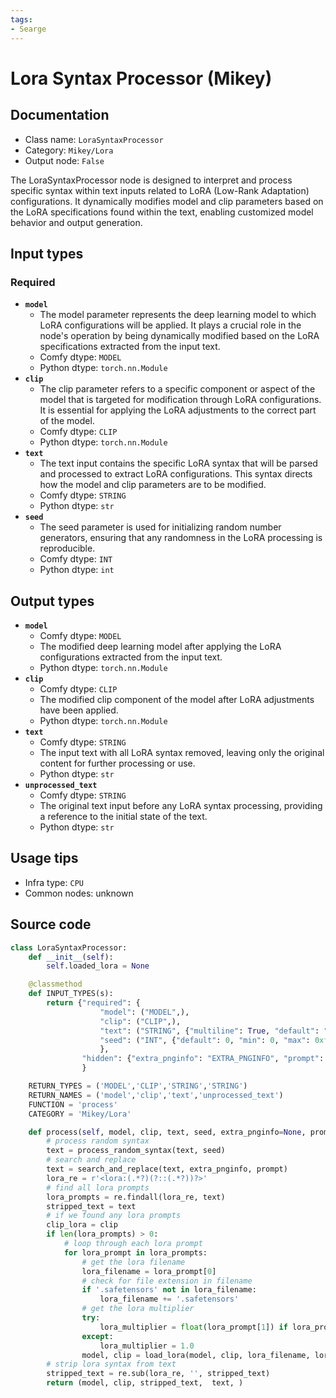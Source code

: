 ```yaml
---
tags:
- Searge
---
```


# Lora Syntax Processor (Mikey)
## Documentation
- Class name: `LoraSyntaxProcessor`
- Category: `Mikey/Lora`
- Output node: `False`

The LoraSyntaxProcessor node is designed to interpret and process specific syntax within text inputs related to LoRA (Low-Rank Adaptation) configurations. It dynamically modifies model and clip parameters based on the LoRA specifications found within the text, enabling customized model behavior and output generation.
## Input types
### Required
- **`model`**
    - The model parameter represents the deep learning model to which LoRA configurations will be applied. It plays a crucial role in the node's operation by being dynamically modified based on the LoRA specifications extracted from the input text.
    - Comfy dtype: `MODEL`
    - Python dtype: `torch.nn.Module`
- **`clip`**
    - The clip parameter refers to a specific component or aspect of the model that is targeted for modification through LoRA configurations. It is essential for applying the LoRA adjustments to the correct part of the model.
    - Comfy dtype: `CLIP`
    - Python dtype: `torch.nn.Module`
- **`text`**
    - The text input contains the specific LoRA syntax that will be parsed and processed to extract LoRA configurations. This syntax directs how the model and clip parameters are to be modified.
    - Comfy dtype: `STRING`
    - Python dtype: `str`
- **`seed`**
    - The seed parameter is used for initializing random number generators, ensuring that any randomness in the LoRA processing is reproducible.
    - Comfy dtype: `INT`
    - Python dtype: `int`
## Output types
- **`model`**
    - Comfy dtype: `MODEL`
    - The modified deep learning model after applying the LoRA configurations extracted from the input text.
    - Python dtype: `torch.nn.Module`
- **`clip`**
    - Comfy dtype: `CLIP`
    - The modified clip component of the model after LoRA adjustments have been applied.
    - Python dtype: `torch.nn.Module`
- **`text`**
    - Comfy dtype: `STRING`
    - The input text with all LoRA syntax removed, leaving only the original content for further processing or use.
    - Python dtype: `str`
- **`unprocessed_text`**
    - Comfy dtype: `STRING`
    - The original text input before any LoRA syntax processing, providing a reference to the initial state of the text.
    - Python dtype: `str`
## Usage tips
- Infra type: `CPU`
- Common nodes: unknown


## Source code
```python
class LoraSyntaxProcessor:
    def __init__(self):
        self.loaded_lora = None

    @classmethod
    def INPUT_TYPES(s):
        return {"required": {
                    "model": ("MODEL",),
                    "clip": ("CLIP",),
                    "text": ("STRING", {"multiline": True, "default": "<lora:filename:weight>"}),
                    "seed": ("INT", {"default": 0, "min": 0, "max": 0xffffffffffffffff})
                    },
                "hidden": {"extra_pnginfo": "EXTRA_PNGINFO", "prompt": "PROMPT"},
                }

    RETURN_TYPES = ('MODEL','CLIP','STRING','STRING')
    RETURN_NAMES = ('model','clip','text','unprocessed_text')
    FUNCTION = 'process'
    CATEGORY = 'Mikey/Lora'

    def process(self, model, clip, text, seed, extra_pnginfo=None, prompt=None):
        # process random syntax
        text = process_random_syntax(text, seed)
        # search and replace
        text = search_and_replace(text, extra_pnginfo, prompt)
        lora_re = r'<lora:(.*?)(?::(.*?))?>'
        # find all lora prompts
        lora_prompts = re.findall(lora_re, text)
        stripped_text = text
        # if we found any lora prompts
        clip_lora = clip
        if len(lora_prompts) > 0:
            # loop through each lora prompt
            for lora_prompt in lora_prompts:
                # get the lora filename
                lora_filename = lora_prompt[0]
                # check for file extension in filename
                if '.safetensors' not in lora_filename:
                    lora_filename += '.safetensors'
                # get the lora multiplier
                try:
                    lora_multiplier = float(lora_prompt[1]) if lora_prompt[1] != '' else 1.0
                except:
                    lora_multiplier = 1.0
                model, clip = load_lora(model, clip, lora_filename, lora_multiplier, lora_multiplier)
        # strip lora syntax from text
        stripped_text = re.sub(lora_re, '', stripped_text)
        return (model, clip, stripped_text,  text, )

```
